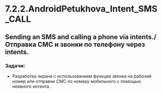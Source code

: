 # 7.2.2.AndroidPetukhova_Intent_SMS_CALL
## Sending an SMS and calling a phone via intents./ Отправка СМС и звонки по телефону через intents.  
### Задачи:  
- Разработка экрана с использованием функции звонка на рабочий номер или отправки СМС по номеру мобильного с помощью неявного интента.
